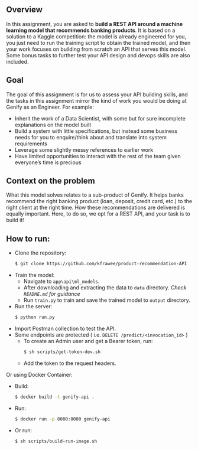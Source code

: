 ## Overview

In this assignment, you are asked to **build a REST API around a machine learning model that recommends banking products**. It is based on a solution to a Kaggle competition: the model is already engineered for you, you just need to run the training script to obtain the trained model, and then your work focuses on building from scratch an API that serves this model. Some bonus tasks to further test your API design and devops skills are also included.

## Goal

The goal of this assignment is for us to assess your API building skills, and the tasks in this assignment mirror the kind of work you would be doing at Genify as an Engineer. For example:

- Inherit the work of a Data Scientist, with some but for sure incomplete explanations on the model built
- Build a system with little specifications, but instead some business needs for you to enquire/think about and translate into system requirements
- Leverage some slightly messy references to earlier work
- Have limited opportunities to interact with the rest of the team given everyone’s time is precious

## Context on the problem

What this model solves relates to a sub-product of Genify. It helps banks recommend the right banking product (loan, deposit, credit card, etc.) to the right client at the right time. How these recommendations are delivered is equally important. Here, to do so, we opt for a REST API, and your task is to build it!

## How to run:
- Clone the repository:
    ```sh
    $ git clone https://github.com/kfrawee/product-recommendation-API
    ```
- Train the model:
    - Navigate to `app\api\ml_models`.
    - After downloading and extracting the data to `data` directory. *Check `README.md` for guidance*
    - Run `train.py` to train and save the trained model to `output` directory.
- Run the server:
    ```sh
    $ python run.py
    ```
- Import Postman collection to test the API.
- Some endpoints are protected ( i.e. `DELETE /predict/<invocation_id>` )
    - To create an Admin user and get a Bearer token, run:
        ```sh
        $ sh scripts/get-token-dev.sh
        ```
    - Add the token to the request headers.

Or using Docker Container:
- Build:
    ```sh
    $ docker build -t genify-api .
    ```
- Run:
    ```sh
    $ docker run -p 8080:8080 genify-api
    ```
- Or run:
    ```sh
    $ sh scripts/build-run-image.sh
    ```
